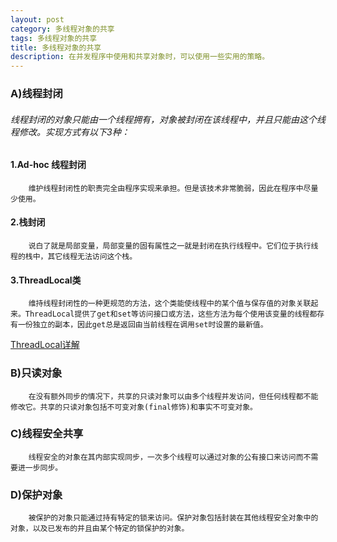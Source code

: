 ```yaml
---
layout: post
category: 多线程对象的共享
tags: 多线程对象的共享
title: 多线程对象的共享
description: 在并发程序中使用和共享对象时，可以使用一些实用的策略。
---
```


### A)线程封闭
    
###### 线程封闭的对象只能由一个线程拥有，对象被封闭在该线程中，并且只能由这个线程修改。实现方式有以下3种：
	
#### 1.Ad-hoc 线程封闭
	    维护线程封闭性的职责完全由程序实现来承担。但是该技术非常脆弱，因此在程序中尽量少使用。
	
#### 2.栈封闭
	    说白了就是局部变量，局部变量的固有属性之一就是封闭在执行线程中。它们位于执行线程的栈中，其它线程无法访问这个栈。
	 
#### 3.ThreadLocal类
	    维持线程封闭性的一种更规范的方法，这个类能使线程中的某个值与保存值的对象关联起来。ThreadLocal提供了get和set等访问接口或方法，这些方法为每个使用该变量的线程都存有一份独立的副本，因此get总是返回由当前线程在调用set时设置的最新值。
  [ThreadLocal详解](http://www.cnblogs.com/tianchi/archive/2012/12/14/2817155.html "ThreadLocal详解")
  
### B)只读对象
        在没有额外同步的情况下，共享的只读对象可以由多个线程并发访问，但任何线程都不能修改它。共享的只读对象包括不可变对象(final修饰)和事实不可变对象。
	
### C)线程安全共享
    
	    线程安全的对象在其内部实现同步，一次多个线程可以通过对象的公有接口来访问而不需要进一步同步。

### D)保护对象
     
	    被保护的对象只能通过持有特定的锁来访问。保护对象包括封装在其他线程安全对象中的对象，以及已发布的并且由某个特定的锁保护的对象。
	


	
    	